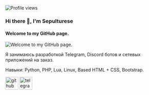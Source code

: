 ![Profile views](https://gpvc.arturio.dev/sepulturese)  
### Hi there 👋, I'm Sepulturese
#### Welcome to my GitHub page.
![Welcome to my GitHub page.](https://readme-typing-svg.herokuapp.com?font=Fira+Code&size=30&duration=3000&pause=1000&color=F7DE36CF&background=252525&center=true&vCenter=true&width=435&lines=NETWORK+ENGINE;PYTHON;PHP;LINUX;LUA)

Я занимаюсь разработкой Telegram, Discord ботов и сетевых приложений на заказ.

Навыки: Python, PHP, Lua, Linux, Based HTML + CSS, Bootstrap.

[<img src='https://cdn.jsdelivr.net/npm/simple-icons@3.0.1/icons/github.svg' alt='github' height='40'>](https://github.com/sepulturese)  [<img src='https://cdn.jsdelivr.net/npm/simple-icons@3.0.1/icons/telegram.svg' alt='telegram' height='40'>](https://t.me/sepulturese)  
